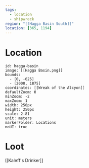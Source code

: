 ```yaml
---
tags:
  - location
  - shipwreck
region: "[[Hagga Basin South]]"
location: [365, 1194]
---
```

# Location
```leaflet
id: hagga-basin
image: [[Hagga Basin.png]]
bounds:
  - [0, -625]
  - [2000, 1875]
coordinates: [[Wreak of the Alcyon]]
defaultZoom: 0
minZoom: -2
maxZoom: 1
width: 250px
height: 250px
scale: 2.81
unit: meters
markerFolder: Locations
noUI: true
```
# Loot
[[Kaleff's Drinker]]
